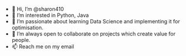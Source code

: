 - 👋 Hi, I’m @sharon410
- 👀 I’m interested in Python, Java
- 🌱 I’m passionate about learning Data Science and implementing it for optimisation.
- 💞️ I’m always open to collaborate on projects which create value for people.
- 📫 Reach me on my email

<!---
sharon410/sharon410 is a ✨ special ✨ repository because its `README.md` (this file) appears on your GitHub profile.
You can click the Preview link to take a look at your changes.
--->
